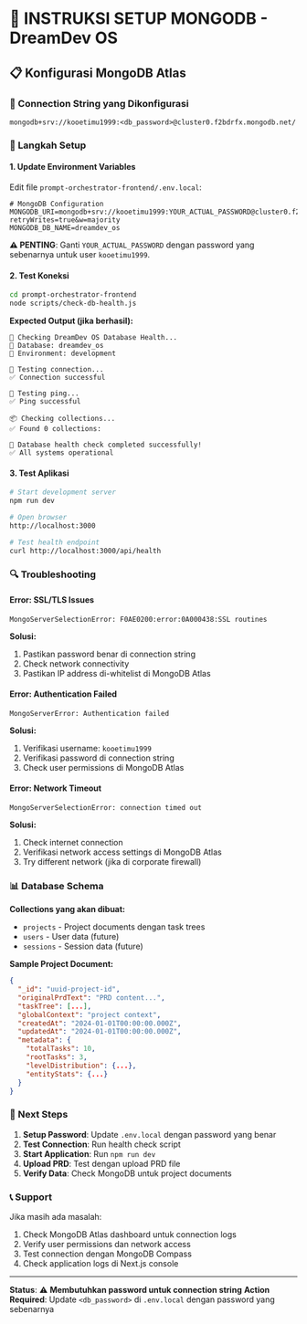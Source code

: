 # 🔧 **INSTRUKSI SETUP MONGODB - DreamDev OS**

## 📋 **Konfigurasi MongoDB Atlas**

### **🎯 Connection String yang Dikonfigurasi**

```
mongodb+srv://kooetimu1999:<db_password>@cluster0.f2bdrfx.mongodb.net/
```

### **📝 Langkah Setup**

#### **1. Update Environment Variables**

Edit file `prompt-orchestrator-frontend/.env.local`:

```env
# MongoDB Configuration
MONGODB_URI=mongodb+srv://kooetimu1999:YOUR_ACTUAL_PASSWORD@cluster0.f2bdrfx.mongodb.net/dreamdev_os?retryWrites=true&w=majority
MONGODB_DB_NAME=dreamdev_os
```

**⚠️ PENTING**: Ganti `YOUR_ACTUAL_PASSWORD` dengan password yang sebenarnya untuk user `kooetimu1999`.

#### **2. Test Koneksi**

```bash
cd prompt-orchestrator-frontend
node scripts/check-db-health.js
```

**Expected Output (jika berhasil):**
```
🏥 Checking DreamDev OS Database Health...
📍 Database: dreamdev_os
📍 Environment: development

🔗 Testing connection...
✅ Connection successful

🏓 Testing ping...
✅ Ping successful

📦 Checking collections...
✅ Found 0 collections:

🎉 Database health check completed successfully!
✅ All systems operational
```

#### **3. Test Aplikasi**

```bash
# Start development server
npm run dev

# Open browser
http://localhost:3000

# Test health endpoint
curl http://localhost:3000/api/health
```

### **🔍 Troubleshooting**

#### **Error: SSL/TLS Issues**
```
MongoServerSelectionError: F0AE0200:error:0A000438:SSL routines
```

**Solusi:**
1. Pastikan password benar di connection string
2. Check network connectivity
3. Pastikan IP address di-whitelist di MongoDB Atlas

#### **Error: Authentication Failed**
```
MongoServerError: Authentication failed
```

**Solusi:**
1. Verifikasi username: `kooetimu1999`
2. Verifikasi password di connection string
3. Check user permissions di MongoDB Atlas

#### **Error: Network Timeout**
```
MongoServerSelectionError: connection timed out
```

**Solusi:**
1. Check internet connection
2. Verifikasi network access settings di MongoDB Atlas
3. Try different network (jika di corporate firewall)

### **📊 Database Schema**

**Collections yang akan dibuat:**
- `projects` - Project documents dengan task trees
- `users` - User data (future)
- `sessions` - Session data (future)

**Sample Project Document:**
```json
{
  "_id": "uuid-project-id",
  "originalPrdText": "PRD content...",
  "taskTree": [...],
  "globalContext": "project context",
  "createdAt": "2024-01-01T00:00:00.000Z",
  "updatedAt": "2024-01-01T00:00:00.000Z",
  "metadata": {
    "totalTasks": 10,
    "rootTasks": 3,
    "levelDistribution": {...},
    "entityStats": {...}
  }
}
```

### **🚀 Next Steps**

1. **Setup Password**: Update `.env.local` dengan password yang benar
2. **Test Connection**: Run health check script
3. **Start Application**: Run `npm run dev`
4. **Upload PRD**: Test dengan upload PRD file
5. **Verify Data**: Check MongoDB untuk project documents

### **📞 Support**

Jika masih ada masalah:
1. Check MongoDB Atlas dashboard untuk connection logs
2. Verify user permissions dan network access
3. Test connection dengan MongoDB Compass
4. Check application logs di Next.js console

---

**Status**: ⚠️ **Membutuhkan password untuk connection string**
**Action Required**: Update `<db_password>` di `.env.local` dengan password yang sebenarnya
